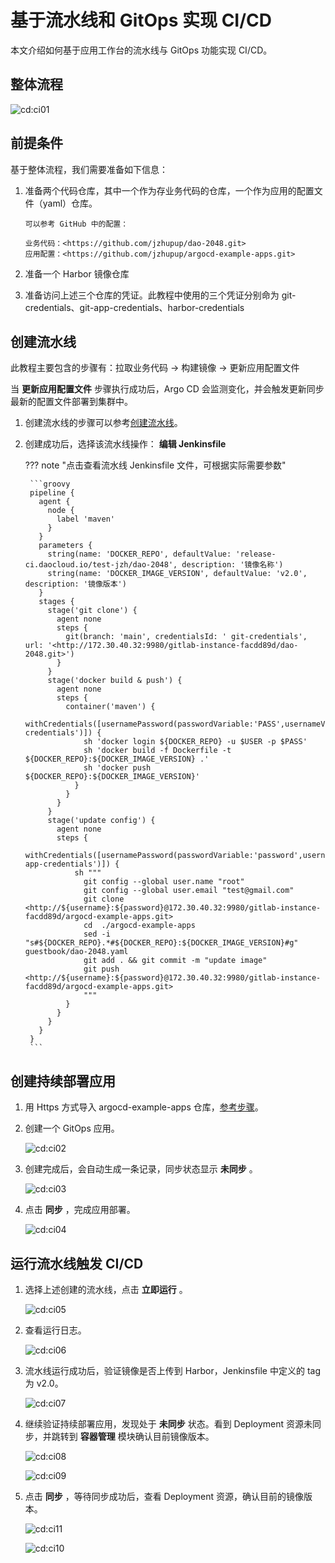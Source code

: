 # 基于流水线和 GitOps 实现 CI/CD

本文介绍如何基于应用工作台的流水线与 GitOps 功能实现 CI/CD。

## 整体流程

![cd:ci01](https://docs.daocloud.io/daocloud-docs-images/docs/amamba/images/cd:ci01.png)

## 前提条件

基于整体流程，我们需要准备如下信息：

1. 准备两个代码仓库，其中一个作为存业务代码的仓库，一个作为应用的配置文件（yaml）仓库。

    ```console
    可以参考 GitHub 中的配置：
   
    业务代码：<https://github.com/jzhupup/dao-2048.git>
    应用配置：<https://github.com/jzhupup/argocd-example-apps.git>
    ```

2. 准备一个 Harbor 镜像仓库

3. 准备访问上述三个仓库的凭证。此教程中使用的三个凭证分别命为 git-credentials、git-app-credentials、harbor-credentials

## 创建流水线

此教程主要包含的步骤有：拉取业务代码 -> 构建镜像 -> 更新应用配置文件

当 **更新应用配置文件** 步骤执行成功后，Argo CD 会监测变化，并会触发更新同步最新的配置文件部署到集群中。

1. 创建流水线的步骤可以参考[创建流水线](../user-guide/pipeline/create/custom.md)。

2. 创建成功后，选择该流水线操作： **编辑 Jenkinsfile** 

    ??? note "点击查看流水线 Jenkinsfile 文件，可根据实际需要参数"

        ```groovy
        pipeline {
          agent {
            node {
              label 'maven'
            }
          }
          parameters {
            string(name: 'DOCKER_REPO', defaultValue: 'release-ci.daocloud.io/test-jzh/dao-2048', description: '镜像名称')
            string(name: 'DOCKER_IMAGE_VERSION', defaultValue: 'v2.0', description: '镜像版本')
          }
          stages {
            stage('git clone') {
              agent none
              steps {
                git(branch: 'main', credentialsId: ' git-credentials', url: '<http://172.30.40.32:9980/gitlab-instance-facdd89d/dao-2048.git>')
              }
            }
            stage('docker build & push') {
              agent none
              steps {
                container('maven') {
                  withCredentials([usernamePassword(passwordVariable:'PASS',usernameVariable:'USER',credentialsId:'harbor-credentials')]) {
                    sh 'docker login ${DOCKER_REPO} -u $USER -p $PASS'
                    sh 'docker build -f Dockerfile -t ${DOCKER_REPO}:${DOCKER_IMAGE_VERSION} .'
                    sh 'docker push ${DOCKER_REPO}:${DOCKER_IMAGE_VERSION}'
                  }
                }
              }
            }
            stage('update config') {
              agent none
              steps {
                withCredentials([usernamePassword(passwordVariable:'password',usernameVariable:'username',credentialsId:'git-app-credentials')]) {
                  sh """
                    git config --global user.name "root"
                    git config --global user.email "test@gmail.com"
                    git clone <http://${username}:${password}@172.30.40.32:9980/gitlab-instance-facdd89d/argocd-example-apps.git>                                         
                    cd  ./argocd-example-apps
                    sed -i "s#${DOCKER_REPO}.*#${DOCKER_REPO}:${DOCKER_IMAGE_VERSION}#g" guestbook/dao-2048.yaml
                    git add . && git commit -m "update image"
                    git push <http://${username}:${password}@172.30.40.32:9980/gitlab-instance-facdd89d/argocd-example-apps.git>
                    """
                }
              }
            }
          }
        }
        ```

## 创建持续部署应用

1. 用 Https 方式导入 argocd-example-apps 仓库，[参考步骤](../user-guide/gitops/import-repo.md)。

2. 创建一个 GitOps 应用。

    ![cd:ci02](https://docs.daocloud.io/daocloud-docs-images/docs/amamba/images/cd:ci02.png)

3. 创建完成后，会自动生成一条记录，同步状态显示 **未同步** 。

    ![cd:ci03](https://docs.daocloud.io/daocloud-docs-images/docs/amamba/images/cd:ci03.png)

4. 点击 **同步** ，完成应用部署。

    ![cd:ci04](https://docs.daocloud.io/daocloud-docs-images/docs/amamba/images/cd:ci04.png)

## 运行流水线触发 CI/CD

1. 选择上述创建的流水线，点击 **立即运行** 。

    ![cd:ci05](https://docs.daocloud.io/daocloud-docs-images/docs/amamba/images/cd:ci05.png)

2. 查看运行日志。

    ![cd:ci06](https://docs.daocloud.io/daocloud-docs-images/docs/amamba/images/cd:ci06.png)

3. 流水线运行成功后，验证镜像是否上传到 Harbor，Jenkinsfile 中定义的 tag 为 v2.0。

    ![cd:ci07](https://docs.daocloud.io/daocloud-docs-images/docs/amamba/images/cd:ci07.png)

4. 继续验证持续部署应用，发现处于 **未同步** 状态。看到 Deployment 资源未同步，并跳转到 **容器管理** 模块确认目前镜像版本。

    ![cd:ci08](https://docs.daocloud.io/daocloud-docs-images/docs/amamba/images/cd:ci08.png)

    ![cd:ci09](https://docs.daocloud.io/daocloud-docs-images/docs/amamba/images/cd:ci09.png)

5. 点击 **同步** ，等待同步成功后，查看 Deployment 资源，确认目前的镜像版本。

    ![cd:ci11](https://docs.daocloud.io/daocloud-docs-images/docs/amamba/images/cd:ci11.png)

    ![cd:ci10](https://docs.daocloud.io/daocloud-docs-images/docs/amamba/images/cd:ci10.png)
